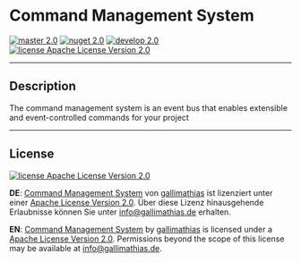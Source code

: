 # Command Management System

[![master 2.0](https://img.shields.io/badge/master-2.0-green.svg?style=flat-square)](https://github.com/Gallimathias/CommandManagementSystem) [![nuget 2.0](https://img.shields.io/badge/nuget-2.0-green.svg?style=flat-square)](https://www.nuget.org/packages/CommandManagementSystem/2.0.0) [![develop 2.0](https://img.shields.io/badge/develop-2.0-green.svg?style=flat-square)](https://github.com/Gallimathias/CommandManagementSystem/tree/develop) [![license Apache License Version 2.0](https://img.shields.io/badge/license-Apache_License_Version_2.0-lightgrey.svg?style=flat-square)](http://www.apache.org/licenses/)

---

## Description
The command management system is an event bus that enables extensible and event-controlled commands for your project

---

## License

[![license Apache License Version 2.0](https://img.shields.io/badge/license-Apache_License_Version_2.0-lightgrey.svg?style=flat-square)](http://www.apache.org/licenses/)

__DE__: [Command Management System](https://github.com/Gallimathias/CommandManagementSystem) von [gallimathias](www.gallimathias.de) ist lizenziert unter einer [Apache License Version 2.0](http://www.apache.org/licenses/).
Über diese Lizenz hinausgehende Erlaubnisse können Sie unter [info@gallimathias.de](mailto:info@gallimathias.de) erhalten.

__EN__: [Command Management System](https://github.com/Gallimathias/CommandManagementSystem) by [gallimathias](www.gallimathias.de) is licensed under a [Apache License Version 2.0](http://www.apache.org/licenses/).
Permissions beyond the scope of this license may be available at [info@gallimathias.de](mailto:info@gallimathias.de).
